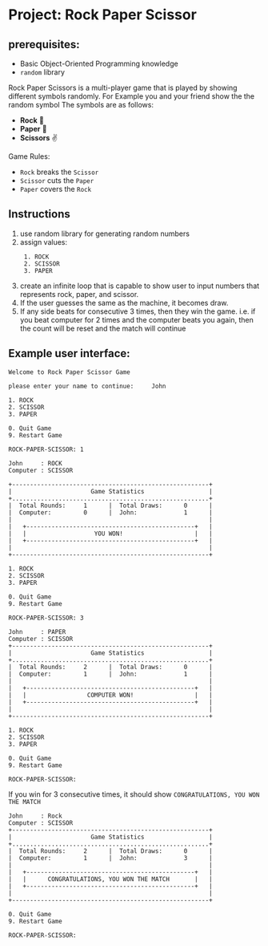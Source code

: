 # Project: Rock Paper Scissor

## prerequisites:
- Basic Object-Oriented Programming knowledge
- `random` library

Rock Paper Scissors is a multi-player game that is played by showing different symbols randomly.
For Example you and your friend show the the random symbol  The symbols are as follows:

- **Rock** 👊
- **Paper** 🤚
- **Scissors** ✌️


Game Rules:

- `Rock` breaks the `Scissor`
- `Scissor` cuts the `Paper`
- `Paper` covers the `Rock`

## Instructions

1. use random library for generating random numbers
2. assign values:
   ```
    1. ROCK
    2. SCISSOR
    3. PAPER
   ```
3. create an infinite loop that is capable to show user to input numbers that represents rock, paper, and scissor.
4. If the user guesses the same as the machine, it becomes draw.
5. If any side beats for consecutive 3 times, then they win the game. i.e. if you beat computer for 2 times and the computer beats you again, then the count will be reset and the match will continue

## Example user interface:

```
Welcome to Rock Paper Scissor Game

please enter your name to continue:     John

1. ROCK
2. SCISSOR
3. PAPER

0. Quit Game
9. Restart Game

ROCK-PAPER-SCISSOR: 1

John     : ROCK
Computer : SCISSOR

+-------------------------------------------------------+
|                      Game Statistics                  |
+.......................................................+
|  Total Rounds:     1      |  Total Draws:      0      |
|  Computer:         0      |  John:             1      |
|                                                       |
|   +-----------------------------------------------+   |
|   |                   YOU WON!                    |   |
|   +-----------------------------------------------+   |
|                                                       |
+-------------------------------------------------------+

1. ROCK
2. SCISSOR
3. PAPER

0. Quit Game
9. Restart Game

ROCK-PAPER-SCISSOR: 3

John     : PAPER
Computer : SCISSOR
+-------------------------------------------------------+
|                      Game Statistics                  |
+.......................................................+
|  Total Rounds:     2      |  Total Draws:      0      |
|  Computer:         1      |  John:             1      |
|                                                       |
|   +-----------------------------------------------+   |
|   |                 COMPUTER WON!                 |   |
|   +-----------------------------------------------+   |
|                                                       |
+-------------------------------------------------------+

1. ROCK
2. SCISSOR
3. PAPER

0. Quit Game
9. Restart Game

ROCK-PAPER-SCISSOR:
```

If you win for 3 consecutive times, it should show `CONGRATULATIONS, YOU WON THE MATCH`


```
John     : Rock
Computer : SCISSOR
+-------------------------------------------------------+
|                      Game Statistics                  |
+.......................................................+
|  Total Rounds:     2      |  Total Draws:      0      |
|  Computer:         1      |  John:             3      |
|                                                       |
|   +-----------------------------------------------+   |
|   |      CONGRATULATIONS, YOU WON THE MATCH       |   |
|   +-----------------------------------------------+   |
|                                                       |
+-------------------------------------------------------+

0. Quit Game
9. Restart Game

ROCK-PAPER-SCISSOR:
```
